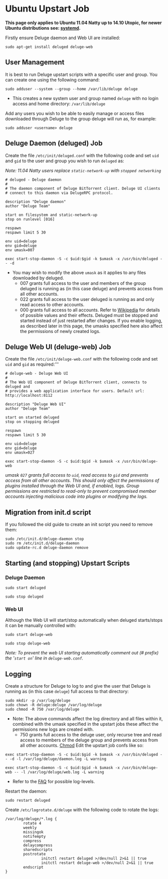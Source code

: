 # Ubuntu Upstart Job

**This page only applies to Ubuntu 11.04 Natty up to 14.10 Utopic, for newer Ubuntu distributions see: [systemd](/userguide-service/systemd).**

Firstly ensure Deluge daemon and Web UI are installed:

```
sudo apt-get install deluged deluge-web
```

## User Management

It is best to run Deluge upstart scripts with a specific user and group. You can create one using the following command:

```
sudo adduser --system --group --home /var/lib/deluge deluge
```

* This creates a new system user and group named `deluge` with no login access and home directory: `/var/lib/deluge`

Add any users you wish to be able to easily manage or access files downloaded through Deluge to the group deluge will run as, for example:

```
sudo adduser <username> deluge
```

## Deluge Daemon (deluged) Job

Create the file `/etc/init/deluged.conf` with the following code and set `uid` and `gid` to the user and group you wish to run `deluged` as:

*Note: 11.04 Natty users replace `static-network-up` with `stopped networking`*

```
# deluged - Deluge daemon
#
# The daemon component of Deluge BitTorrent client. Deluge UI clients
# connect to this daemon via DelugeRPC protocol.

description "Deluge daemon"
author "Deluge Team"

start on filesystem and static-network-up
stop on runlevel [016]

respawn
respawn limit 5 30

env uid=deluge
env gid=deluge
env umask=007

exec start-stop-daemon -S -c $uid:$gid -k $umask -x /usr/bin/deluged -- -d
```
* You may wish to modify the above `umask` as it applies to any files downloaded by deluged.
  * 007 grants full access to the user and members of the group deluged is running as (in this case deluge) and prevents access from all other accounts.
  * 022 grants full access to the user deluged is running as and only read access to other accounts.
  * 000 grants full access to all accounts.
 Refer to [Wikipedia](http://en.wikipedia.org/wiki/Umask#Octal_umasks) for details of possible values and their effects. Deluged must be stopped and started instead of just restarted after changes. If you enable logging, as described later in this page, the umasks specified here also affect the permissions of newly created logs.

## Deluge Web UI (deluge-web) Job

Create the file `/etc/init/deluge-web.conf` with the following code and set `uid` and `gid` as required:'''

```
# deluge-web - Deluge Web UI
#
# The Web UI component of Deluge BitTorrent client, connects to deluged and
# provides a web application interface for users. Default url: http://localhost:8112

description "Deluge Web UI"
author "Deluge Team"

start on started deluged
stop on stopping deluged

respawn
respawn limit 5 30

env uid=deluge
env gid=deluge
env umask=027

exec start-stop-daemon -S -c $uid:$gid -k $umask -x /usr/bin/deluge-web
```
 *umask `027` grants full access to `uid`, read access to `gid` and prevents access from all other accounts. This should only affect the permissions of plugins installed through the Web UI and, if enabled, logs. Group permissions are restricted to read-only to prevent compromised member accounts injecting malicious code into plugins or modifying the logs.*


## Migration from init.d script
If you followed the old guide to create an init script you need to remove them:

```
sudo /etc/init.d/deluge-daemon stop
sudo rm /etc/init.d/deluge-daemon
sudo update-rc.d deluge-daemon remove
```

## Starting (and stopping) Upstart Scripts

### Deluge Daemon

```
sudo start deluged
```

```
sudo stop deluged
```

### Web UI
Although the Web UI will start/stop automatically when deluged starts/stops it can be manually controlled with:

```
sudo start deluge-web
```

```
sudo stop deluge-web
```
*Note: To prevent the web UI starting automatically comment out (# prefix) the '`start on`' line in `deluge-web.conf`.*

## Logging
Create a structure for Deluge to log to and give the user that Deluge is running as (in this case `deluge`) full access to that directory:

```
sudo mkdir -p /var/log/deluge
sudo chown -R deluge:deluge /var/log/deluge
sudo chmod -R 750 /var/log/deluge
```
* Note: The above commands affect the log directory and all files within it, combined with the umask specified in the upstart jobs these affect the permissions new logs are created with.
  * 750 grants full access to the deluge user, only recurse tree and read access to members of the deluge group and prevents access from all other accounts. [Chmod](http://en.wikipedia.org/wiki/Chmod#Octal_numbers)
Edit the upstart job confs like so:

```
exec start-stop-daemon -S -c $uid:$gid -k $umask -x /usr/bin/deluged -- -d -l /var/log/deluge/daemon.log -L warning
```

```
exec start-stop-daemon -S -c $uid:$gid -k $umask -x /usr/bin/deluge-web -- -l /var/log/deluge/web.log -L warning
```
* Refer to the [FAQ](/faq#enabledelugelogging) for possible log-levels.

Restart the daemon:

```
sudo restart deluged
```

Create `/etc/logrotate.d/deluge` with the following code to rotate the logs:

```
/var/log/deluge/*.log {
        rotate 4
        weekly
        missingok
        notifempty
        compress
        delaycompress
        sharedscripts
        postrotate
                initctl restart deluged >/dev/null 2>&1 || true
                initctl restart deluge-web >/dev/null 2>&1 || true
        endscript
}
```